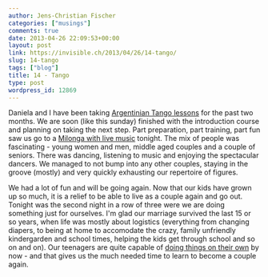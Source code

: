 ```yaml
---
author: Jens-Christian Fischer
categories: ["musings"]
comments: true
date: 2013-04-26 22:09:53+00:00
layout: post
link: https://invisible.ch/2013/04/26/14-tango/
slug: 14-tango
tags: ["blog"]
title: 14 - Tango
type: post
wordpress_id: 12869
---
```


Daniela and I have been taking [Argentinian Tango lessons](https://www.elsocial.ch/) for the past two months. We are soon (like this sunday) finished with the introduction course and planning on taking the next step. Part preparation, part training, part fun saw us go to a [Milonga with live music](https://www.elsocial.ch/Pages/Tango_tanzabende.html) tonight. The mix of people was fascinating - young women and men, middle aged couples and a couple of seniors. There was dancing, listening to music and enjoying the spectacular dancers. We managed to not bump into any other couples, staying in the groove (mostly) and very quickly exhausting our repertoire of figures.

We had a lot of fun and will be going again. Now that our kids have grown up so much, it is a relief to be able to live as a couple again and go out. Tonight was the second night in a row of three were we are doing something just for ourselves. I'm glad our marriage survived the last 15 or so years, when life was mostly about logistics (everything from changing diapers, to being at home to accomodate the crazy, family unfriendly kindergarden and school times, helping the kids get through school and so on and on). Our teenagers are quite capable of [doing things on their own](/2013/03/09/60-life-game-video/) by now - and that gives us the much needed time to learn to become a couple again.
